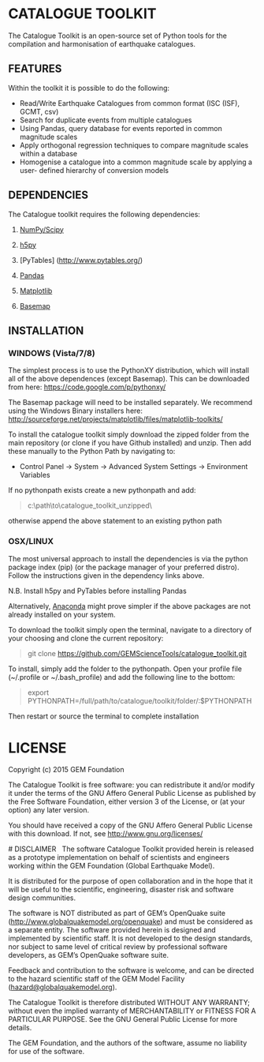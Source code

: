 # CATALOGUE TOOLKIT

The Catalogue Toolkit is an open-source set of Python tools for the compilation
and harmonisation of earthquake catalogues.

## FEATURES

Within the toolkit it is possible to do the following:

* Read/Write Earthquake Catalogues from common format (ISC (ISF), GCMT, csv)
* Search for duplicate events from multiple catalogues
* Using Pandas, query database for events reported in common magnitude scales
* Apply orthogonal regression techniques to compare magnitude scales within
  a database
* Homogenise a catalogue into a common magnitude scale by applying a user-
  defined hierarchy of conversion models

## DEPENDENCIES

The Catalogue toolkit requires the following dependencies:
1. [NumPy/Scipy](http://www.scipy.org/)

2. [h5py](http://www.h5py.org)

3. [PyTables] (http://www.pytables.org/)

4. [Pandas](http://pandas.pydata.org/)

5. [Matplotlib](http://matplotlib.org/)

6. [Basemap](http://matplotlib.org/basemap/)


## INSTALLATION

### WINDOWS (Vista/7/8)

The simplest process is to use the PythonXY distribution, which will
install all of the above dependences (except Basemap). This can be downloaded
from here: https://code.google.com/p/pythonxy/

The Basemap package will need to be installed separately. We recommend using
the Windows Binary installers here: http://sourceforge.net/projects/matplotlib/files/matplotlib-toolkits/

To install the catalogue toolkit simply download the zipped folder from
the main repository (or clone if you have Github installed) and unzip. 
Then add these manually to the Python Path by navigating to:

* Control Panel -> System -> Advanced System Settings -> Environment Variables

If no pythonpath exists create a new pythonpath and add:

> c:\path\to\catalogue_toolkit_unzipped\

otherwise append the above statement to an existing python path

### OSX/LINUX

The most universal approach to install the dependencies is via the python
package index (pip) (or the package manager of your preferred distro). Follow
the instructions given in the dependency links above.

N.B. Install h5py and PyTables before installing Pandas

Alternatively, [Anaconda](http://docs.continuum.io/anaconda/index) might prove
simpler if the above packages are not already installed on your system.

To download the toolkit simply open the terminal, navigate to a directory of
your choosing and clone the current repository:

> git clone https://github.com/GEMScienceTools/catalogue_toolkit.git

To install, simply add the folder to the pythonpath. Open your profile file
(~/.profile or ~/.bash_profile) and add the following line to the bottom:

> export PYTHONPATH=/full/path/to/catalogue/toolkit/folder/:$PYTHONPATH 

Then restart or source the terminal to complete installation


# LICENSE

Copyright (c) 2015 GEM Foundation

The Catalogue Toolkit is free software: you can redistribute 
it and/or modify it under the terms of the GNU Affero General Public 
License as published by the Free Software Foundation, either version 
3 of the License, or (at your option) any later version.

You should have received a copy of the GNU Affero General Public License
with this download. If not, see <http://www.gnu.org/licenses/>


# DISCLAIMER
 
The software Catalogue Toolkit provided herein 
is released as a prototype implementation on behalf of 
scientists and engineers working within the GEM Foundation (Global 
Earthquake Model). 

It is distributed for the purpose of open collaboration and in the 
hope that it will be useful to the scientific, engineering, disaster
risk and software design communities. 

The software is NOT distributed as part of GEM’s OpenQuake suite 
(http://www.globalquakemodel.org/openquake) and must be considered as a 
separate entity. The software provided herein is designed and implemented 
by scientific staff. It is not developed to the design standards, nor 
subject to same level of critical review by professional software 
developers, as GEM’s OpenQuake software suite.  

Feedback and contribution to the software is welcome, and can be 
directed to the hazard scientific staff of the GEM Model Facility 
(hazard@globalquakemodel.org). 

The Catalogue Toolkit is therefore distributed WITHOUT 
ANY WARRANTY; without even the implied warranty of MERCHANTABILITY or 
FITNESS FOR A PARTICULAR PURPOSE. See the GNU General Public License 
for more details.

The GEM Foundation, and the authors of the software, assume no 
liability for use of the software. 
